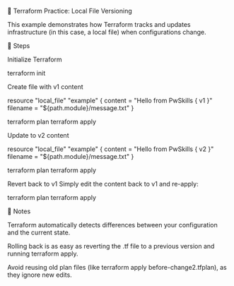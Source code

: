 🚀 Terraform Practice: Local File Versioning

This example demonstrates how Terraform tracks and updates infrastructure (in this case, a local file) when configurations change.

🧱 Steps

Initialize Terraform

terraform init


Create file with v1 content

resource "local_file" "example" {
  content  = "Hello from PwSkills { v1 }"
  filename = "${path.module}/message.txt"
}

terraform plan
terraform apply


Update to v2 content

resource "local_file" "example" {
  content  = "Hello from PwSkills { v2 }"
  filename = "${path.module}/message.txt"
}

terraform plan
terraform apply


Revert back to v1
Simply edit the content back to v1 and re-apply:

terraform plan
terraform apply

📘 Notes

Terraform automatically detects differences between your configuration and the current state.

Rolling back is as easy as reverting the .tf file to a previous version and running terraform apply.

Avoid reusing old plan files (like terraform apply before-change2.tfplan), as they ignore new edits.
